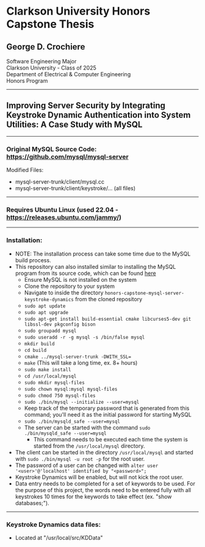 # Clarkson University Honors Capstone Thesis
## George D. Crochiere
Software Engineering Major<br/>
Clarkson University - Class of 2025<br/>
Department of Electrical & Computer Engineering<br/>
Honors Program<br/>

---

## Improving Server Security by Integrating Keystroke Dynamic Authentication into System Utilities: A Case Study with MySQL

---
### Original MySQL Source Code: https://github.com/mysql/mysql-server
Modified Files:
 - mysql-server-trunk/client/mysql.cc
 - mysql-server-trunk/client/keystroke/... (all files)
---
### Requires Ubuntu Linux (used 22.04 - https://releases.ubuntu.com/jammy/)
---

### Installation:
- NOTE: The installation process can take some time due to the MySQL build process.
- This repository can also installed similar to installing the MySQL program from its source code, which can be found [here](https://dev.mysql.com/doc/refman/8.4/en/installing-source-distribution.html)
  - Ensure MySQL is not installed on the system
  - Clone the repository to your system
  - Navigate to inside the directory ```honors-capstone-mysql-server-keystroke-dynamics``` from the cloned repository
  - ```sudo apt update```
  - ```sudo apt upgrade```
  - ```sudo apt-get install build-essential cmake libcurses5-dev git libssl-dev pkgconfig bison```
  - ```sudo groupadd mysql```
  - ```sudo useradd -r -g mysql -s /bin/false mysql```
  - ```mkdir build```
  - ```cd build```
  - ```cmake ../mysql-server-trunk -DWITH_SSL=```
  - ```make``` (This will take a long time, ex. 8+ hours)
  - ```sudo make install```
  - ```cd /usr/local/mysql```
  - ```sudo mkdir mysql-files```
  - ```sudo chown mysql:mysql mysql-files```
  - ```sudo chmod 750 mysql-files```
  - ```sudo ./bin/mysql --initialize --user=mysql```
  - Keep track of the temporary password that is generated from this command; you'll need it as the initial password for starting MySQL
  - ```sudo ./bin/mysqld_safe --user=mysql```
  - The server can be started with the command ```sudo ./bin/mysqld_safe --user=mysql```
    - This command needs to be executed each time the system is started from the ```/usr/local/mysql``` directory.
- The client can be started in the directory ```/usr/local/mysql``` and started with ```sudo ./bin/mysql -u root -p``` for the root user.
- The password of a user can be changed with ```alter user '<user>'@'localhost' identified by "<password>";```
- Keystroke Dynamics will be enabled, but will not kick the root user.
- Data entry needs to be completed for a set of keywords to be used. For the purpose of this project, the words need to be entered fully with all keystrokes 10 times for the keywords to take effect (ex. "show databases;").

---
### Keystroke Dynamics data files:
- Located at "/usr/local/src/KDData"
